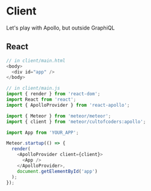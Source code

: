 # Client

Let's play with Apollo, but outside GraphiQL

## React

```js
// in client/main.html
<body>
  <div id="app" />
</body>
```

```js
// in client/main.js
import { render } from 'react-dom';
import React from 'react';
import { ApolloProvider } from 'react-apollo';

import { Meteor } from 'meteor/meteor';
import { client } from 'meteor/cultofcoders:apollo';

import App from 'YOUR_APP';

Meteor.startup(() => {
  render(
    <ApolloProvider client={client}>
      <App />
    </ApolloProvider>,
    document.getElementById('app')
  );
});
```
